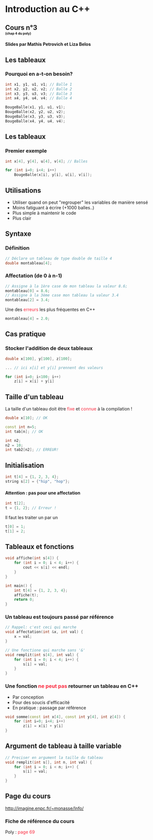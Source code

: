 # Introduction au C++
## Cours n°3 <div style="font-size:50%;">(chap 4 du poly)</div>
<span class="myname"></span>
#### Slides par  Mathis Petrovich et Liza Belos



## Les tableaux
### Pourquoi en a-t-on besoin?
```cpp [1-4|6-9]
int x1, y1, u1, v1; // Balle 1
int x2, y2, u2, v2; // Balle 2
int x3, y3, u3, v3; // Balle 3
int x4, y4, u4, v4; // Balle 4

BougeBalle(x1, y1, u1, v1);
BougeBalle(x2, y2, u2, v2);
BougeBalle(x3, y3, u3, v3);
BougeBalle(x4, y4, u4, v4);
```



## Les tableaux
### Premier exemple
```cpp [1|3-4]
int x[4], y[4], u[4], v[4]; // Balles

for (int i=0; i<4; i++)
	BougeBalle(x[i], y[i], u[i], v[i]);
```



## Utilisations
- Utiliser quand on peut "regrouper" les variables de manière sensé
- Moins fatiguant à écrire (+1000 balles..)
- Plus simple à maintenir le code
- Plus clair



## Syntaxe
### Définition
```cpp
// Déclare un tableau de type double de taille 4
double montableau[4];
```

### Affectation **(de 0 à n-1)**
```cpp
// Assigne à la 1ère case de mon tableau la valeur 8.6;
montableau[0] = 8.6;
// Assigne à la 3ème case mon tableau la valeur 3.4
montableau[2] = 3.4;
```
Une des <a style="color: #fb2c40">erreurs</a> les plus fréquentes en C++
```cpp
montableau[4] = 2.0;
```



## Cas pratique
### Stocker l'addition de deux tableaux
```cpp [1|3|5-6]
double x[100], y[100], z[100];

... // ici x[i] et y[i] prennent des valeurs

for (int i=0; i<100; i++)
	z[i] = x[i] + y[i]
```



## Taille d'un tableau
La taille d'un tableau doit être <a style="color: #fb2c40">fixe</a> et <a style="color: #fb2c40">connue</a> à la compilation !

```cpp [1|3,4|6,7,8]
double x[10]; // OK

const int n=5;
int tab[n]; // OK

int n2;
n2 = 10;
int tab2[n2]; // ERREUR!
```



## Initialisation
```cpp
int t[4] = {1, 2, 3, 4};
string s[2] = {"hip", "hop"};	
```

#### Attention : pas pour une affectation
```cpp
int t[2];
t = {1, 2}; // Erreur !
```
Il faut les traiter un par un
```cpp
t[0] = 1;
t[1] = 2;
```



## Tableaux et fonctions
```cpp [1-5|7-11]
void affiche(int s[4]) {
	for (int i = 0; i < 4; i++) {
		cout << s[i] << endl;
	}
}

int main() {
	int t[4] = {1, 2, 3, 4};
	affiche(t);
	return 0;
}
```



### Un tableau est **toujours** passé par référence
```cpp [1-4|6-11]
// Rappel: c'est ceci qui marche
void affectation(int &x, int val) {
	x = val;
}

// Une fonctione qui marche sans '&'
void remplit(int s[4], int val) {
	for (int i = 0; i < 4; i++) {
		s[i] = val;
	}
}
```



### Une fonction <a style="color: #fb2c40">ne peut pas</a> retourner un tableau en C++
- Par conception
- Pour des soucis d'efficacité 
- En pratique : passage par référence

```cpp []
void somme(const int x[4], const int y[4], int z[4]) {
	for (int i=0; i<4; i++)
		z[i] = x[i] + y[i]
}
```



## Argument de tableau à taille variable
```cpp
// Preciser en argument la taille du tableau
void remplit(int s[], int n, int val) {
	for (int i = 0; i < n; i++) {
		s[i] = val;
	}
}
```



## Page du cours
http://imagine.enpc.fr/~monasse/Info/

### Fiche de référence du cours
Poly : <a style="color: #fb2c40">page 69</a>
